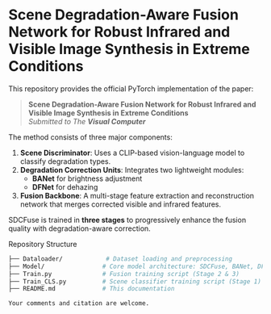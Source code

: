 # Scene Degradation-Aware Fusion Network for Robust Infrared and Visible Image Synthesis in Extreme Conditions

This repository provides the official PyTorch implementation of the paper:

> **Scene Degradation-Aware Fusion Network for Robust Infrared and Visible Image Synthesis in Extreme Conditions**  
> *Submitted to The* ***Visual Computer***

The method consists of three major components:

1. **Scene Discriminator**: Uses a CLIP-based vision-language model to classify degradation types.
2. **Degradation Correction Units**: Integrates two lightweight modules:
   - **BANet** for brightness adjustment
   - **DFNet** for dehazing
3. **Fusion Backbone**: A multi-stage feature extraction and reconstruction network that merges corrected visible and infrared features.

SDCFuse is trained in **three stages** to progressively enhance the fusion quality with degradation-aware correction.


Repository Structure

```bash
├── Dataloader/            # Dataset loading and preprocessing
├── Model/                # Core model architecture: SDCFuse, BANet, DFNet
├── Train.py              # Fusion training script (Stage 2 & 3)
├── Train_CLS.py          # Scene classifier training script (Stage 1)
├── README.md             # This documentation

Your comments and citation are welcome.

